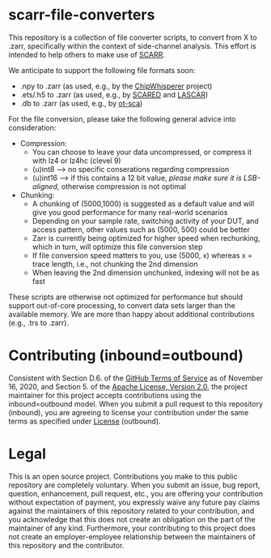 # scarr-file-converters

This repository is a collection of file converter scripts, to convert from X to .zarr, specifically within the context of side-channel analysis. This effort is intended to help others to make use of [SCARR](https://github.com/decryptofy/scarr).

We anticipate to support the following file formats soon:

* .npy to .zarr (as used, e.g., by the [ChipWhisperer](https://github.com/newaetech/chipwhisperer) project)
* .ets/.h5 to .zarr (as used, e.g., by [SCARED](https://gitlab.com/eshard/scared) and [LASCAR](https://github.com/Ledger-Donjon/lascar))
* .db to .zarr (as used, e.g., by [ot-sca](https://github.com/lowRISC/ot-sca/blob/master/capture/project_library/ot_trace_library/trace_library.py))

For the file conversion, please take the following general advice into consideration:

* Compression:
   * You can choose to leave your data uncompressed, or compress it with lz4 or lz4hc (clevel 9)
   * (u)int8 --> no specific conserations regarding compression
   * (u)int16 --> if this contains a 12 bit value, _please make sure it is LSB-aligned_, otherwise compression is not optimal
* Chunking:
   * A chunking of (5000,1000) is suggested as a default value and will give you good performance for many real-world scenarios
   * Depending on your sample rate, switching activity of your DUT, and access pattern, other values such as (5000, 500) could be better
   * Zarr is currently being optimized for higher speed when rechunking, which in turn, will optimize this file conversion step
   * If file conversion speed matters to you, use (5000, x) whereas x = trace length, i.e., not chunking the 2nd dimension
   * When leaving the 2nd dimension unchunked, indexing will not be as fast

These scripts are otherwise not optimized for performance but should support out-of-core processing, to convert data sets larger than the available memory. We are more than happy about additional contributions (e.g., .trs to .zarr).

# Contributing (inbound=outbound)

Consistent with Section D.6. of the [GitHub Terms of Service](https://docs.github.com/en/site-policy/github-terms/github-terms-of-service) as of November 16, 2020, and Section 5. of the [Apache License, Version 2.0](https://www.apache.org/licenses/LICENSE-2.0.txt), the project maintainer for this project accepts contributions using the inbound=outbound model. When you submit a pull request to this repository (inbound), you are agreeing to license your contribution under the same terms as specified under [License](https://github.com/decryptofy/scarr-file-converters/blob/main/LICENSE) (outbound).

# Legal

This is an open source project. Contributions you make to this public repository are completely voluntary. When you submit an issue, bug report, question, enhancement, pull request, etc., you are offering your contribution without expectation of payment, you expressly waive any future pay claims against the maintainers of this repository related to your contribution, and you acknowledge that this does not create an obligation on the part of the maintainer of any kind. Furthermore, your contributing to this project does not create an employer-employee relationship between the maintainers of this repository and the contributor.
